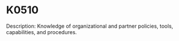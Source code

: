 # K0510
Description: Knowledge of organizational and partner policies, tools, capabilities, and procedures.
